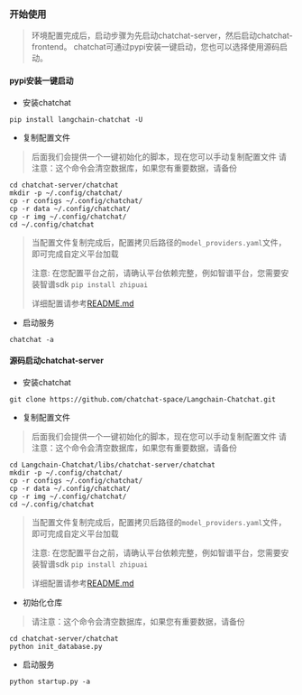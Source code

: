  
### 开始使用

> 环境配置完成后，启动步骤为先启动chatchat-server，然后启动chatchat-frontend。
> chatchat可通过pypi安装一键启动，您也可以选择使用源码启动。

#### pypi安装一键启动
- 安装chatchat
```shell
pip install langchain-chatchat -U
```
- 复制配置文件
> 后面我们会提供一个一键初始化的脚本，现在您可以手动复制配置文件
> 请注意：这个命令会清空数据库，如果您有重要数据，请备份
 ```shell
cd chatchat-server/chatchat
mkdir -p ~/.config/chatchat/
cp -r configs ~/.config/chatchat/
cp -r data ~/.config/chatchat/
cp -r img ~/.config/chatchat/
cd ~/.config/chatchat
```

> 当配置文件复制完成后，配置拷贝后路径的`model_providers.yaml`文件，即可完成自定义平台加载
> 
> 注意: 在您配置平台之前，请确认平台依赖完整，例如智谱平台，您需要安装智谱sdk `pip install zhipuai`
> 
> 详细配置请参考[README.md](../model-providers/README.md)

 
- 启动服务
```shell
chatchat -a
```



#### 源码启动chatchat-server
- 安装chatchat
```shell
git clone https://github.com/chatchat-space/Langchain-Chatchat.git
```
- 复制配置文件
> 后面我们会提供一个一键初始化的脚本，现在您可以手动复制配置文件
> 请注意：这个命令会清空数据库，如果您有重要数据，请备份
 ```shell
cd Langchain-Chatchat/libs/chatchat-server/chatchat
mkdir -p ~/.config/chatchat/
cp -r configs ~/.config/chatchat/
cp -r data ~/.config/chatchat/
cp -r img ~/.config/chatchat/
cd ~/.config/chatchat
```

> 当配置文件复制完成后，配置拷贝后路径的`model_providers.yaml`文件，即可完成自定义平台加载
> 
> 注意: 在您配置平台之前，请确认平台依赖完整，例如智谱平台，您需要安装智谱sdk `pip install zhipuai`
> 
> 详细配置请参考[README.md](../model-providers/README.md)
- 初始化仓库
> 请注意：这个命令会清空数据库，如果您有重要数据，请备份
```shell
cd chatchat-server/chatchat
python init_database.py
```
- 启动服务
```shell
python startup.py -a
```
